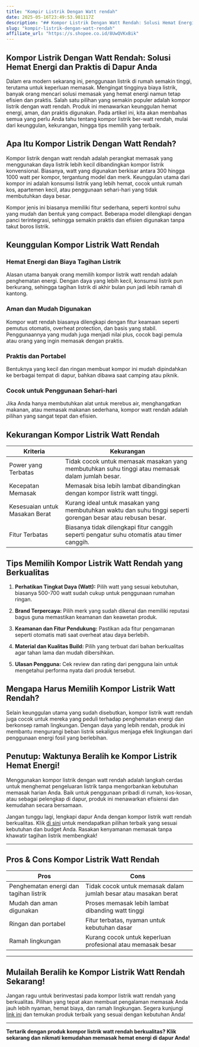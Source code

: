 ```yaml
---
title: "Kompir Listrik Dengan Watt rendah"
date: 2025-05-16T23:49:53.981117Z
description: "## Kompor Listrik Dengan Watt Rendah: Solusi Hemat Energi dan Praktis di Dapur Anda..."
slug: "kompir-listrik-dengan-watt-rendah"
affiliate_url: "https://s.shopee.co.id/8UwQVKxBik"
---
```

## Kompor Listrik Dengan Watt Rendah: Solusi Hemat Energi dan Praktis di Dapur Anda

Dalam era modern sekarang ini, penggunaan listrik di rumah semakin tinggi, terutama untuk keperluan memasak. Mengingat tingginya biaya listrik, banyak orang mencari solusi memasak yang hemat energi namun tetap efisien dan praktis. Salah satu pilihan yang semakin populer adalah kompor listrik dengan watt rendah. Produk ini menawarkan keunggulan hemat energi, aman, dan praktis digunakan. Pada artikel ini, kita akan membahas semua yang perlu Anda tahu tentang kompor listrik ber-watt rendah, mulai dari keunggulan, kekurangan, hingga tips memilih yang terbaik.

## Apa Itu Kompor Listrik Dengan Watt Rendah?

Kompor listrik dengan watt rendah adalah perangkat memasak yang menggunakan daya listrik lebih kecil dibandingkan kompor listrik konvensional. Biasanya, watt yang digunakan berkisar antara 300 hingga 1000 watt per kompor, tergantung model dan merk. Keunggulan utama dari kompor ini adalah konsumsi listrik yang lebih hemat, cocok untuk rumah kos, apartemen kecil, atau penggunaan sehari-hari yang tidak membutuhkan daya besar.

Kompor jenis ini biasanya memiliki fitur sederhana, seperti kontrol suhu yang mudah dan bentuk yang compact. Beberapa model dilengkapi dengan panci terintegrasi, sehingga semakin praktis dan efisien digunakan tanpa takut boros listrik.

## Keunggulan Kompor Listrik Watt Rendah

### Hemat Energi dan Biaya Tagihan Listrik

Alasan utama banyak orang memilih kompor listrik watt rendah adalah penghematan energi. Dengan daya yang lebih kecil, konsumsi listrik pun berkurang, sehingga tagihan listrik di akhir bulan pun jadi lebih ramah di kantong.

### Aman dan Mudah Digunakan

Kompor watt rendah biasanya dilengkapi dengan fitur keamaan seperti pemutus otomatis, overheat protection, dan basis yang stabil. Penggunaannya yang mudah juga menjadi nilai plus, cocok bagi pemula atau orang yang ingin memasak dengan praktis.

### Praktis dan Portabel

Bentuknya yang kecil dan ringan membuat kompor ini mudah dipindahkan ke berbagai tempat di dapur, bahkan dibawa saat camping atau piknik.

### Cocok untuk Penggunaan Sehari-hari

Jika Anda hanya membutuhkan alat untuk merebus air, menghangatkan makanan, atau memasak makanan sederhana, kompor watt rendah adalah pilihan yang sangat tepat dan efisien.

## Kekurangan Kompor Listrik Watt Rendah

| Kriteria | Kekurangan |
| --- | --- |
| Power yang Terbatas | Tidak cocok untuk memasak masakan yang membutuhkan suhu tinggi atau memasak dalam jumlah besar. |
| Kecepatan Memasak | Memasak bisa lebih lambat dibandingkan dengan kompor listrik watt tinggi. |
| Kesesuaian untuk Masakan Berat | Kurang ideal untuk masakan yang membutuhkan waktu dan suhu tinggi seperti gorengan besar atau rebusan besar. |
| Fitur Terbatas | Biasanya tidak dilengkapi fitur canggih seperti pengatur suhu otomatis atau timer canggih. |

## Tips Memilih Kompor Listrik Watt Rendah yang Berkualitas

1. **Perhatikan Tingkat Daya (Watt):** Pilih watt yang sesuai kebutuhan, biasanya 500-700 watt sudah cukup untuk penggunaan rumahan ringan.

2. **Brand Terpercaya:** Pilih merk yang sudah dikenal dan memiliki reputasi bagus guna memastikan keamanan dan keawetan produk.

3. **Keamanan dan Fitur Pendukung:** Pastikan ada fitur pengamanan seperti otomatis mati saat overheat atau daya berlebih.

4. **Material dan Kualitas Build:** Pilih yang terbuat dari bahan berkualitas agar tahan lama dan mudah dibersihkan.

5. **Ulasan Pengguna:** Cek review dan rating dari pengguna lain untuk mengetahui performa nyata dari produk tersebut.

## Mengapa Harus Memilih Kompor Listrik Watt Rendah?

Selain keunggulan utama yang sudah disebutkan, kompor listrik watt rendah juga cocok untuk mereka yang peduli terhadap penghematan energi dan berkonsep ramah lingkungan. Dengan daya yang lebih rendah, produk ini membantu mengurangi beban listrik sekaligus menjaga efek lingkungan dari penggunaan energi fosil yang berlebihan.

## Penutup: Waktunya Beralih ke Kompor Listrik Hemat Energi!

Menggunakan kompor listrik dengan watt rendah adalah langkah cerdas untuk menghemat pengeluaran listrik tanpa mengorbankan kebutuhan memasak harian Anda. Baik untuk penggunaan pribadi di rumah, kos-kosan, atau sebagai pelengkap di dapur, produk ini menawarkan efisiensi dan kemudahan secara bersamaan.

Jangan tunggu lagi, lengkapi dapur Anda dengan kompor listrik watt rendah berkualitas. Klik [di sini](https://s.shopee.co.id/8UwQVKxBik) untuk mendapatkan pilihan terbaik yang sesuai kebutuhan dan budget Anda. Rasakan kenyamanan memasak tanpa khawatir tagihan listrik membengkak!

---

## Pros & Cons Kompor Listrik Watt Rendah

| **Pros** | **Cons** |
| --- | --- |
| Penghematan energi dan tagihan listrik | Tidak cocok untuk memasak dalam jumlah besar atau masakan berat |
| Mudah dan aman digunakan | Proses memasak lebih lambat dibanding watt tinggi |
| Ringan dan portabel | Fitur terbatas, nyaman untuk kebutuhan dasar |
| Ramah lingkungan | Kurang cocok untuk keperluan profesional atau memasak besar |

---

## Mulailah Beralih ke Kompor Listrik Watt Rendah Sekarang!

Jangan ragu untuk berinvestasi pada kompor listrik watt rendah yang berkualitas. Pilihan yang tepat akan membuat pengalaman memasak Anda jauh lebih nyaman, hemat biaya, dan ramah lingkungan. Segera kunjungi [link ini](https://s.shopee.co.id/8UwQVKxBik) dan temukan produk terbaik yang sesuai dengan kebutuhan Anda!

---

**Tertarik dengan produk kompor listrik watt rendah berkualitas? Klik sekarang dan nikmati kemudahan memasak hemat energi di dapur Anda!**
